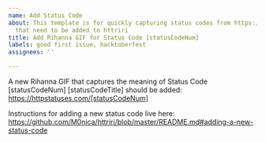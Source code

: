 ```yaml
---
name: Add Status Code
about: This template is for quickly capturing status codes from https://httpstatuses.com/
  that need to be added to httriri
title: Add Rihanna GIF for Status Code [statusCodeNum]
labels: good first issue, hacktoberfest
assignees: ''

---
```


A new Rihanna GIF that captures the meaning of Status Code [statusCodeNum] [statusCodeTitle] should be added: https://httpstatuses.com/[statusCodeNum]

Instructions for adding a new status code live here: https://github.com/M0nica/httriri/blob/master/README.md#adding-a-new-status-code
